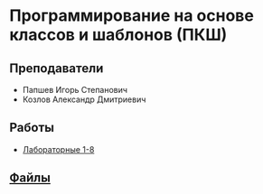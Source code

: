 # Программирование на основе классов и шаблонов (ПКШ)
## Преподаватели
* Папшев Игорь Степанович
* Козлов Александр Дмитриевич
## Работы
* [Лабораторные 1-8](https://github.com/dlnwlkmn/IU5/tree/master/Term%202/Programming%20based%20on%20classes%20and%20templates/Labs)
## [Файлы](https://github.com/dlnwlkmn/IU5/tree/master/Term%202/Programming%20based%20on%20classes%20and%20templates/Distribution%20Files)


